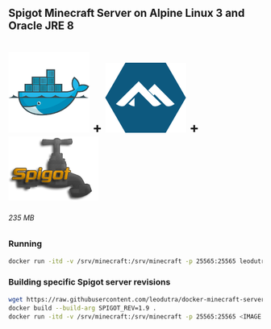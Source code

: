 ## Spigot Minecraft Server on Alpine Linux 3 and Oracle JRE 8

# ![Docker logo][docker-logo] + ![Alpine Linux logo][alpine-logo] + ![Spigot logo][spigot-logo]

###### 235 MB

### Running  
```sh
docker run -itd -v /srv/minecraft:/srv/minecraft -p 25565:25565 leodutra/docker-minecraft-server
```

### Building specific Spigot server revisions
```sh
wget https://raw.githubusercontent.com/leodutra/docker-minecraft-server/master/Dockerfile
docker build --build-arg SPIGOT_REV=1.9 .
docker run -itd -v /srv/minecraft:/srv/minecraft -p 25565:25565 <IMAGE ID> 
```

[docker-logo]: https://raw.githubusercontent.com/leodutra/docker-minecraft-server/master/docker-logo.png "Made with Docker"
[alpine-logo]: https://raw.githubusercontent.com/leodutra/docker-minecraft-server/master/alpine-logo.png "Made with Alpine Linux" 
[spigot-logo]: https://raw.githubusercontent.com/leodutra/docker-minecraft-server/master/spigot-logo.png "Made with Spigot Minecraft Server"
